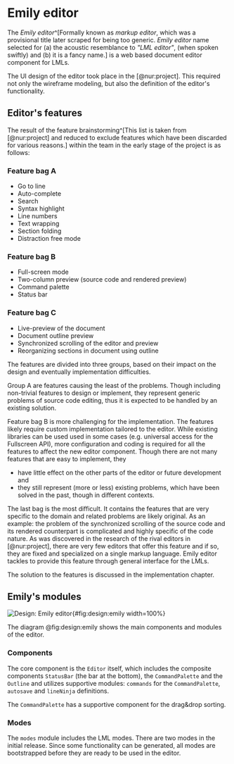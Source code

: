 # Emily editor

The _Emily editor_^[Formally known as _markup editor_, which was a provisional title later scraped for being too generic. _Emily editor_ name selected for (a) the acoustic resemblance to _"LML editor"_, (when spoken swiftly) and (b) it is a fancy name.] is a web based document editor component for LMLs.

The UI design of the editor took place in the [@nur:project].
This required not only the wireframe modeling, but also the definition of the editor's functionality.

## Editor's features

The result of the feature brainstorming^[This list is taken from [@nur:project] and reduced to exclude features which have been discarded for various reasons.] within the team in the early stage of the project is as follows:

### Feature bag A

 - Go to line
 - Auto-complete
 - Search
 - Syntax highlight
 - Line numbers
 - Text wrapping
 - Section folding
 - Distraction free mode

### Feature bag B

 - Full-screen mode
 - Two-column preview (source code and rendered preview)
 - Command palette
 - Status bar

### Feature bag C

 - Live-preview of the document
 - Document outline preview
 - Synchronized scrolling of the editor and preview
 - Reorganizing sections in document using outline


The features are divided into three groups, based on their impact on the design and eventually  implementation difficulties.

Group A are features causing the least of the problems.
Though including non-trivial features to design or implement, they represent generic problems of source code editing, thus it is expected to be handled by an existing solution.

Feature bag B is more challenging for the implementation.
The features likely require custom implementation tailored to the editor.
While existing libraries can be used used in some cases (e.g. universal access for the Fullscreen API), more configuration and coding is required for all the features to affect the new editor component.
Though there are not many features that are easy to implement, they

 - have little effect on the other parts of the editor or future development and
 - they still represent (more or less) existing problems, which have been solved in the past, though in different contexts.

The last bag is the most difficult.
It contains the features that are very specific to the domain and related problems are likely original.
As an example: the problem of the synchronized scrolling of the source code and its rendered counterpart is complicated and highly specific of the code nature.
As was discovered in the research of the rival editors in [@nur:project], there are very few editors that offer this feature and if so, they are fixed and specialized on a single markup language.
Emily editor tackles to provide this feature through general interface for the LMLs.

The solution to the features is discussed in the implementation chapter.

## Emily's modules

![Design: Emily editor](./src/assets/diagram/emily){#fig:design:emily width=100%}

The diagram @fig:design:emily shows the main components and modules of the editor.

### Components

The core component is the `Editor` itself, which includes the composite components `StatusBar` (the bar at the bottom), the `CommandPalette` and the `Outline` and utilizes supportive modules: `commands` for the `CommandPalette`, `autosave` and `lineNinja` definitions.

The `CommandPalette` has a supportive component for the drag&drop sorting.

### Modes

The `modes` module includes the LML modes.
There are two modes in the initial release.
Since some functionality can be generated, all modes are bootstrapped before they are ready to be used in the editor.

